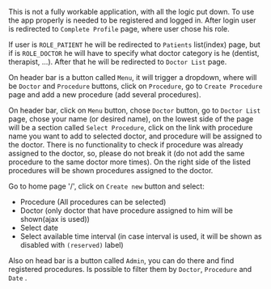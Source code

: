 ﻿This is not a fully workable application, with all the logic put down.
To use the app properly is needed to be registered and logged in.
After login user is redirected to `Complete Profile` page, where user chose his role.

If user is `ROLE_PATIENT` he will be redirected to `Patients` list(index) page, 
but if is `ROLE_DOCTOR` he will have to specify what doctor category is he
(dentist, therapist, ...). After that he will be redirected to `Doctor List`
page. 

On header bar is a button called `Menu`, it will trigger a dropdown, where will be 
`Doctor` and `Procedure` buttons, click on `Procedure`, go to `Create Procedure`  page and add a new procedure (add several procedures).

On header bar, click on `Menu` button, chose `Doctor` button, go to `Doctor List` page, chose your name (or desired name), on 
the lowest side of the page will be a section called `Select Procedure`, click on the link with procedure name you want to 
add to selected doctor, and procedure will be assigned to the doctor. There is no functionality to check if procedure was already 
assigned to the doctor, so, please do not break it (do not add the same procedure to the same doctor more times).
On the right side of the listed procedures will be shown procedures assigned to the doctor.

Go to home page '/', click on `Create new` button and select:
 - Procedure (All procedures can be selected)
 - Doctor (only doctor that have procedure assigned to him will be shown(ajax is used))
 - Select date
 - Select available time interval (in case interval is used, it will be shown as disabled with `(reserved)` label)
 
 
 Also on head bar is a button called `Admin`, you can do there and find registered procedures. Is possible to filter them
 by `Doctor`, `Procedure` and `Date` .
 
 